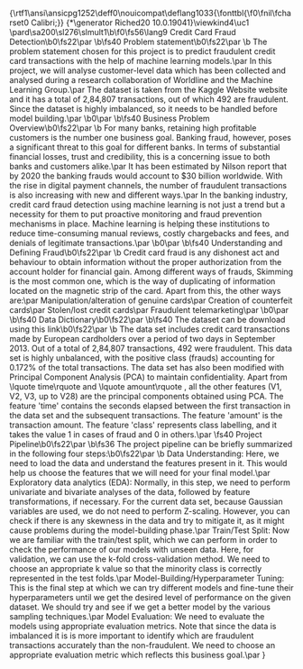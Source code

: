 {\rtf1\ansi\ansicpg1252\deff0\nouicompat\deflang1033{\fonttbl{\f0\fnil\fcharset0 Calibri;}}
{\*\generator Riched20 10.0.19041}\viewkind4\uc1 
\pard\sa200\sl276\slmult1\b\f0\fs56\lang9 Credit Card Fraud Detection\b0\fs22\par
\b\fs40 Problem statement\b0\fs22\par
\b The problem statement chosen for this project is to predict fraudulent credit card transactions with the help of machine learning models.\par
In this project, we will analyse customer-level data which has been collected and analysed during a research collaboration of Worldline and the Machine Learning Group.\par
The dataset is taken from the Kaggle Website website and it has a total of 2,84,807 transactions, out of which 492 are fraudulent. Since the dataset is highly imbalanced, so it needs to be handled before model building.\par
\b0\par
\b\fs40 Business Problem Overview\b0\fs22\par
\b For many banks, retaining high profitable customers is the number one business goal. Banking fraud, however, poses a significant threat to this goal for different banks. In terms of substantial financial losses, trust and credibility, this is a concerning issue to both banks and customers alike.\par
It has been estimated by Nilson report that by 2020 the banking frauds would account to $30 billion worldwide. With the rise in digital payment channels, the number of fraudulent transactions is also increasing with new and different ways.\par
In the banking industry, credit card fraud detection using machine learning is not just a trend but a necessity for them to put proactive monitoring and fraud prevention mechanisms in place. Machine learning is helping these institutions to reduce time-consuming manual reviews, costly chargebacks and fees, and denials of legitimate transactions.\par
\b0\par
\b\fs40 Understanding and Defining Fraud\b0\fs22\par
\b Credit card fraud is any dishonest act and behaviour to obtain information without the proper authorization from the account holder for financial gain. Among different ways of frauds, Skimming is the most common one, which is the way of duplicating of information located on the magnetic strip of the card. Apart from this, the other ways are:\par
    Manipulation/alteration of genuine cards\par
    Creation of counterfeit cards\par
    Stolen/lost credit cards\par
    Fraudulent telemarketing\par
\b0\par
\b\fs40 Data Dictionary\b0\fs22\par
\b\fs40 The dataset can be download using this link\b0\fs22\par
\b The data set includes credit card transactions made by European cardholders over a period of two days in September 2013. Out of a total of 2,84,807 transactions, 492 were fraudulent. This data set is highly unbalanced, with the positive class (frauds) accounting for 0.172% of the total transactions. The data set has also been modified with Principal Component Analysis (PCA) to maintain confidentiality. Apart from \lquote time\rquote  and \lquote amount\rquote , all the other features (V1, V2, V3, up to V28) are the principal components obtained using PCA. The feature 'time' contains the seconds elapsed between the first transaction in the data set and the subsequent transactions. The feature 'amount' is the transaction amount. The feature 'class' represents class labelling, and it takes the value 1 in cases of fraud and 0 in others.\par
\fs40 Project Pipeline\b0\fs22\par
\b\fs36 The project pipeline can be briefly summarized in the following four steps:\b0\fs22\par
\b Data Understanding: Here, we need to load the data and understand the features present in it. This would help us choose the features that we will need for your final model.\par
Exploratory data analytics (EDA): Normally, in this step, we need to perform univariate and bivariate analyses of the data, followed by feature transformations, if necessary. For the current data set, because Gaussian variables are used, we do not need to perform Z-scaling. However, you can check if there is any skewness in the data and try to mitigate it, as it might cause problems during the model-building phase.\par
Train/Test Split: Now we are familiar with the train/test split, which we can perform in order to check the performance of our models with unseen data. Here, for validation, we can use the k-fold cross-validation method. We need to choose an appropriate k value so that the minority class is correctly represented in the test folds.\par
Model-Building/Hyperparameter Tuning: This is the final step at which we can try different models and fine-tune their hyperparameters until we get the desired level of performance on the given dataset. We should try and see if we get a better model by the various sampling techniques.\par
Model Evaluation: We need to evaluate the models using appropriate evaluation metrics. Note that since the data is imbalanced it is is more important to identify which are fraudulent transactions accurately than the non-fraudulent. We need to choose an appropriate evaluation metric which reflects this business goal.\par
}
 